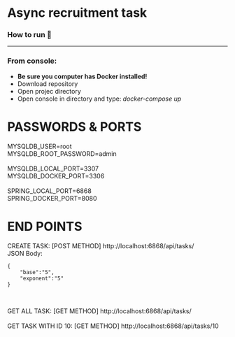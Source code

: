 # Async recruitment task


### How to run 🔨
---

### From console:

- **Be sure you computer has Docker installed!**
- Download repository 
- Open projec directory
- Open console in directory and type:    *docker-compose up*

# PASSWORDS & PORTS

MYSQLDB_USER=root</br>
MYSQLDB_ROOT_PASSWORD=admin
</br></br>
MYSQLDB_LOCAL_PORT=3307</br>
MYSQLDB_DOCKER_PORT=3306
</br></br>
SPRING_LOCAL_PORT=6868</br>
SPRING_DOCKER_PORT=8080


# END POINTS 

CREATE TASK: [POST METHOD] http://localhost:6868/api/tasks/ </br>
JSON Body:
```
{
    "base":"5",
    "exponent":"5"
}
```
</br>

GET ALL TASK: [GET METHOD] http://localhost:6868/api/tasks/ </br>
</br>
GET TASK WITH ID 10: [GET METHOD] http://localhost:6868/api/tasks/10 </br>
